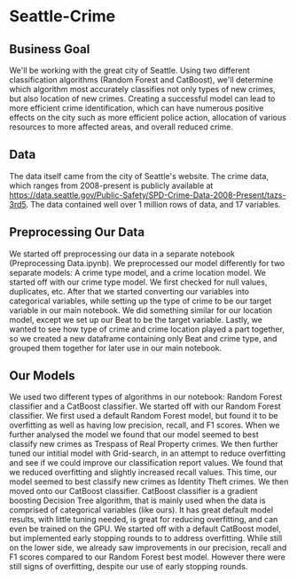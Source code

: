 # Seattle-Crime

## Business Goal ##
We'll be working with the great city of Seattle. Using two different classification algorithms (Random Forest and CatBoost), we'll determine which algorithm most accurately classifies not only types of new crimes, but also location of new crimes. Creating a successful model can lead to more efficient crime identification, which can have numerous positive effects on the city such as more efficient police action, allocation of various resources to more affected areas, and overall reduced crime.

## Data ##
The data itself came from the city of Seattle's website. The crime data, which ranges from 2008-present is publicly available at https://data.seattle.gov/Public-Safety/SPD-Crime-Data-2008-Present/tazs-3rd5. The data contained well over 1 million rows of data, and 17 variables.

## Preprocessing Our Data ##
We started off preprocessing our data in a separate notebook (Preprocessing Data.ipynb). We preprocessed our model differently for two separate models: A crime type model, and a crime location model. We started off with our crime type model. We first checked for null values, duplicates, etc. After that we started converting our variables into categorical variables, while setting up the type of crime to be our target variable in our main notebook. We did something similar for our location model, except we set up our Beat to be the target variable. Lastly, we wanted to see how type of crime and crime location played a part together, so we created a new dataframe containing only Beat and crime type, and grouped them together for later use in our main notebook. 

## Our Models ##
We used two different types of algorithms in our notebook: Random Forest classifier and a CatBoost classifier. We started off with our Random Forest classifier. We first used a default Random Forest model, but found it to be overfitting as well as having low precision, recall, and F1 scores. When we further analysed the model we found that our model seemed to best classify new crimes as Trespass of Real Property crimes. We then further tuned our intitial model with Grid-search, in an attempt to reduce overfitting and see if we could improve our classification report values. We found that we reduced overfitting and slightly increased recall values. This time, our model seemed to best classify new crimes as Identity Theft crimes. We then moved onto our CatBoost classifier. CatBoost classifier is a gradient boosting Decision Tree algorithm, that is mainly used when the data is comprised of categorical variables (like ours). It has great default model results, with little tuning needed, is great for reducing overfitting, and can even be trained on the GPU. We started off with a default CatBoost model, but implemented early stopping rounds to  to address overfitting. While still on the lower side, we already saw improvements in our precision, recall and F1 scores compared to our Random Forest best model. However there were still signs of overfitting, despite our use of early stopping rounds.

